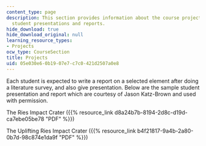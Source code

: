```yaml
---
content_type: page
description: This section provides information about the course projects, and sample
  student presentations and reports.
hide_download: true
hide_download_original: null
learning_resource_types:
- Projects
ocw_type: CourseSection
title: Projects
uid: 05e030e6-0b19-07e7-c7c0-421d2507a0e8
---
```


Each student is expected to write a report on a selected element after doing a literature survey, and also give presentation. Below are the sample student presentation and report which are courtesy of Jason Katz-Brown and used with permission.

The Ries Impact Crater ({{% resource_link d8a24b7b-8194-2d8c-d19d-ca7ebe05be78 "PDF" %}})

The Uplifting Ries Impact Crater ({{% resource_link b4f21817-9a4b-2a80-0b7d-98c874e1da9f "PDF" %}})